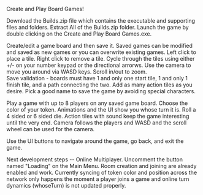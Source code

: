 Create and Play Board Games!

Download the Builds.zip file which contains the executable and supporting files and folders.  Extract All of the Builds.zip folder.  Launch the game by double clicking on the Create and Play Board Games.exe.

Create/edit a game board and then save it.  Saved games can be modified and saved as new games or you can overwrite existing games.  Left click to place a tile.  Right click to remove a tile.  Cycle through the tiles using either +/- on your number keypad or the directional arrorws.  Use the camera to move you around via WASD keys.  Scroll in/out to zoom.  
Save validation - boards must have 1 and only one start tile, 1 and only 1 finish tile, and a path connecting the two.  Add as many action tiles as you desire.  Pick a good name to save the game by avoiding special characters.

Play a game with up to 8 players on any saved game board.  Choose the color of your token.  Animations and the UI show you whose turn it is.  Roll a 4 sided or 6 sided die.  Action tiles with sound keep the game interesting until the very end.  Camera follows the players and WASD and the scroll wheel can be used for the camera.  

Use the UI buttons to navigate around the game, go back, and exit the game.

Next development steps -- Online Multiplayer.  Uncomment the button named "Loading" on the Main Menu.  Room creation and joining are already enabled and work.  Currently syncing of token color and position across the network only happens the moment a player joins a game and online turn dynamics (whoseTurn) is not updated properly.
